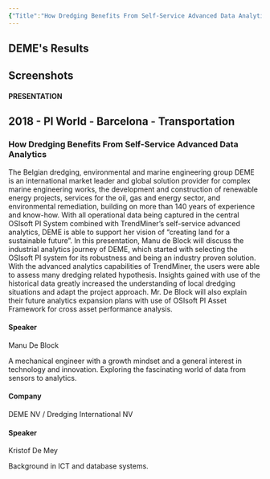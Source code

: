 ```yaml
---
{"Title":"How Dredging Benefits From Self-Service Advanced Data Analytics","year":2018,"Industry":"General","URL":"https://resources.osisoft.com/presentations/how-dredging-benefits-from-self-service-advanced-data-analytics/","PDF":"https://cdn.osisoft.com/osi/presentations/2018-uc-emea-barcelona/UC18EU-D2TR05-DEME-De-Block-How-Dredging-Benefits-From-Self-Service-Advanced-Data-Analytics.pdf","Company":"DEME","Keywords":["Ships"],"dg-publish":true,"permalink":"/aveva/customer-stories/2018/2018-deme-how-dredging-benefits-from-self-service-advanced-data-analytics/","dgPassFrontmatter":true}
---
```


## DEME's Results

## Screenshots

#### PRESENTATION

## 2018 - PI World - Barcelona - Transportation

### How Dredging Benefits From Self-Service Advanced Data Analytics

The Belgian dredging, environmental and marine engineering group DEME is an international market leader and global solution provider for complex marine engineering works, the development and construction of renewable energy projects, services for the oil, gas and energy sector, and environmental remediation, building on more than 140 years of experience and know-how. With all operational data being captured in the central OSIsoft PI System combined with TrendMiner’s self-service advanced analytics, DEME is able to support her vision of “creating land for a sustainable future”. In this presentation, Manu de Block will discuss the industrial analytics journey of DEME, which started with selecting the OSIsoft PI system for its robustness and being an industry proven solution. With the advanced analytics capabilities of TrendMiner, the users were able to assess many dredging related hypothesis. Insights gained with use of the historical data greatly increased the understanding of local dredging situations and adapt the project approach. Mr. De Block will also explain their future analytics expansion plans with use of OSIsoft PI Asset Framework for cross asset performance analysis.

#### Speaker

Manu De Block

A mechanical engineer with a growth mindset and a general interest in technology and innovation. Exploring the fascinating world of data from sensors to analytics.

#### Company

DEME NV / Dredging International NV

#### Speaker

Kristof De Mey

Background in ICT and database systems.